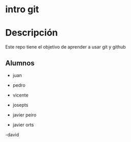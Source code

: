 # intro git

# Descripción

Este repo tiene el objetivo de aprender a usar git y github

## Alumnos

- juan

- pedro
- vicente
- josepts
- javier peiro
- javier orts

-david